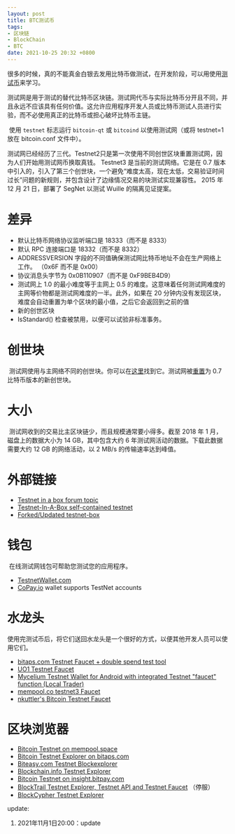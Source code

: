 ```yaml
---
layout: post
title: BTC测试币
tags: 
- 区块链
- BlockChain
- BTC
date: 2021-10-25 20:32 +0800
---
```






​	很多的时候，真的不能真金白银去发用比特币做测试，在开发阶段，可以用使用[测试币](https://en.bitcoin.it/wiki/Testnet)来学习。

​	测试网是用于测试的替代比特币区块链。测试网代币与实际比特币分开且不同，并且永远不应该具有任何价值。这允许应用程序开发人员或比特币测试人员进行实验，而不必使用真正的比特币或担心破坏比特币主链。

​	使用 `testnet` 标志运行 `bitcoin-qt` 或 `bitcoind` 以使用测试网（或将 testnet=1 放在 bitcoin.conf 文件中）。

​	测试网已经经历了三代。Testnet2只是第一次使用不同创世区块重置测试网，因为人们开始用测试网币换取真钱。 Testnet3 是当前的测试网络。它是在 0.7 版本中引入的，引入了第三个创世块，一个避免“难度太高，现在太低，交易验证时间过长”问题的新规则，并包含设计了边缘情况交易的块测试实现兼容性。 2015 年 12 月 21 日，部署了 SegNet 以测试 Wuille 的隔离见证提案。



# 差异

- 默认比特币网络协议监听端口是 18333（而不是 8333）
- 默认 RPC 连接端口是 18332（而不是 8332）
- ADDRESSVERSION 字段的不同值确保测试网比特币地址不会在生产网络上工作。 （0x6F 而不是 0x00）
- 协议消息头字节为 0x0B110907（而不是 0xF9BEB4D9）
- 测试网上 1.0 的最小难度等于主网上 0.5 的难度。这意味着任何测试网难度的主网等价物都是测试网难度的一半。此外，如果在 20 分钟内没有发现区块，难度会自动重置为单个区块的最小值，之后它会返回到之前的值
- 新的创世区块
- IsStandard() 检查被禁用，以便可以试验非标准事务。



# 创世块

​	测试网使用与主网络不同的创世块。你可以在[这里](https://mempool.space/testnet/block/000000000933ea01ad0ee984209779baaec3ced90fa3f408719526f8d77f4943)找到它。测试网被[重置](https://github.com/gavinandresen/bitcoin-git/commit/feeb761ba07af74a7cd78b8c8f7c2a961fd9ea1c)为 0.7 比特币版本的新创世块。



# 大小

​	测试网收到的交易比主区块链少，而且规模通常要小得多。截至 2018 年 1 月，磁盘上的数据大小为 14 GB，其中包含大约 6 年测试网活动的数据。下载此数据需要大约 12 GB 的网络活动，以 2 MB/s 的传输速率达到峰值。



# 外部链接

- [Testnet in a box forum topic](https://bitcointalk.org/?topic=4483.0)
- [Testnet-In-A-Box self-contained testnet](https://sourceforge.net/projects/bitcoin/files/Bitcoin/testnet-in-a-box/)
- [Forked/Updated testnet-box](https://github.com/freewil/bitcoin-testnet-box)



# 钱包

​	在线测试网钱包可帮助您测试您的应用程序。

- [TestnetWallet.com](http://testnetwallet.com/)
- [CoPay.io](https://copay.io/) wallet supports TestNet accounts



# 水龙头

​	使用完测试币后，将它们送回水龙头是一个很好的方式，以便其他开发人员可以使用它们。

- [bitaps.com Testnet Faucet + double spend test tool](http://tbtc.bitaps.com/)
- [UO1 Testnet Faucet](http://bitcoinfaucet.uo1.net/)
- [Mycelium Testnet Wallet for Android with integrated Testnet "faucet" function (Local Trader)](https://play.google.com/store/apps/details?id=com.mycelium.testnetwallet)
- [mempool.co testnet3 Faucet](https://testnet-faucet.mempool.co/)
- [nkuttler's Bitcoin Testnet Faucet](http://kuttler.eu/bitcoin/btc/faucet/)



# 区块浏览器

- [Bitcoin Testnet on mempool.space](https://mempool.space/testnet)
- [Bitcoin Testnet Explorer on bitaps.com](http://tbtc.bitaps.com/)
- [Biteasy.com Testnet Blockexplorer](https://www.biteasy.com/testnet/blocks)
- [Blockchain.info Testnet Explorer](http://testnet.blockchain.info/)
- [Bitcoin Testnet on insight.bitpay.com](https://test-insight.bitpay.com/)
- [BlockTrail Testnet Explorer, Testnet API and Testnet Faucet](https://www.blocktrail.com/tBTC) （停服）
- [BlockCypher Testnet Explorer](https://live.blockcypher.com/btc-testnet/)







update:	

1. 2021年11月1日20:00：update